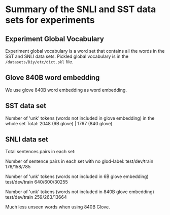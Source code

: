 # Summary of the SNLI and SST data sets for experiments
## Experiment Global Vocabulary
Experiment global vocabulary is a word set that contains all the words in the SST and SNLI data sets.
Pickled global vocabulary is in the `/datasets/Diy/etc/dict.pkl` file.

## Glove 840B word embedding
We use glove 840B word embedding as word embedding.


## SST data set
Number of 'unk' tokens (words not included in glove embedding) in the whole set
Total: 2048 (6B glove) | 1767 (840 glove)

## SNLI data set
Total sentences pairs in each set:

Number of sentence pairs in each set with no glod-label:
test/dev/train 176/158/785

Number of 'unk' tokens (words not included in 6B glove embedding)
test/dev/train 640/600/30255

Number of 'unk' tokens (words not included in 840B glove embedding)
test/dev/train 259/263/13664

Much less unseen words when using 840B Glove.